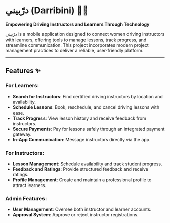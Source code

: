 # درّبيني (Darribini) 🚗📱  
**Empowering Driving Instructors and Learners Through Technology**  

درّبيني is a mobile application designed to connect women driving instructors with learners, offering tools to manage lessons, track progress, and streamline communication. This project incorporates modern project management practices to deliver a reliable, user-friendly platform.  

---

## Features ✨  
### For Learners:  
- **Search for Instructors**: Find certified driving instructors by location and availability.  
- **Schedule Lessons**: Book, reschedule, and cancel driving lessons with ease.  
- **Track Progress**: View lesson history and receive feedback from instructors.  
- **Secure Payments**: Pay for lessons safely through an integrated payment gateway.  
- **In-App Communication**: Message instructors directly via the app.  

### For Instructors:  
- **Lesson Management**: Schedule availability and track student progress.  
- **Feedback and Ratings**: Provide structured feedback and receive ratings.  
- **Profile Management**: Create and maintain a professional profile to attract learners.  

### Admin Features:  
- **User Management**: Oversee both instructor and learner accounts.  
- **Approval System**: Approve or reject instructor registrations.  
